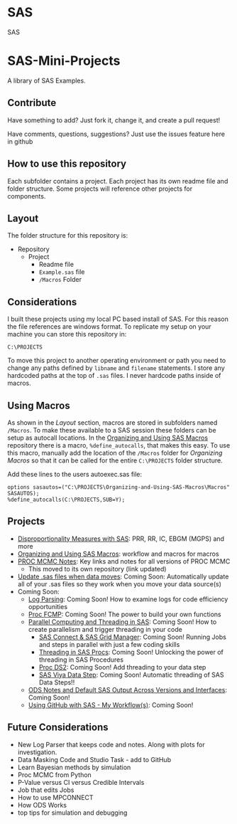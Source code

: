 # SAS
SAS 

# SAS-Mini-Projects
A library of SAS Examples.  

## Contribute
Have something to add?  Just fork it, change it, and create a pull request!

Have comments, questions, suggestions? Just use the issues feature here in github

## How to use this repository
Each subfolder contains a project.  Each project has its own readme file and folder structure.  Some projects will reference other projects for components.

## Layout
The folder structure for this repository is:
* Repository
	* Project
		* Readme file
		* `Example.sas` file
		* `/Macros` Folder

## Considerations
I built these projects using my local PC based install of SAS.  For this reason the file references are windows format.  To replicate my setup on your machine you can store this repository in:

```
C:\PROJECTS
```

To move this project to another operating environment or path you need to change any paths defined by `libname` and `filename` statements.  I store any hardcoded paths at the top of `.sas` files.  I never hardcode paths inside of macros.

## Using Macros
As shown in the *Layout* section, macros are stored in subfolders named `/Macros`. To make these available to a SAS session these folders can be setup as autocall locations.  In the [Organizing and Using SAS Macros](https://github.com/statmike/Organizing-and-Using-SAS-Macros) repository there is a macro, `%define_autocalls`, that makes this easy.  To use this macro, manually add the location of the `/Macros` folder for *Organizing Macros* so that it can be called for the entire `C:\PROJECTS` folder structure.

Add these lines to the users autoexec.sas file:
```sas
options sasautos=("C:\PROJECTS\Organizing-and-Using-SAS-Macros\Macros" SASAUTOS);
%define_autocalls(C:\PROJECTS,SUB=Y);
```

## Projects
* [Disproportionality Measures with SAS](https://github.com/statmike/Disproportionality-Measures-with-SAS): PRR, RR, IC, EBGM (MGPS) and more
* [Organizing and Using SAS Macros](https://github.com/statmike/Organizing-and-Using-SAS-Macros): workflow and macros for macros
* [PROC MCMC Notes](https://github.com/statmike/Bayesian-Analysis--Primarily-SAS-): Key links and notes for all versions of PROC MCMC
	* This moved to its own repository (link updated)
* [Update .sas files when data moves](./Move%20SAS): Coming Soon: Automatically update all of your .sas files so they work when you move your data source(s)
* Coming Soon:
	* [Log Parsing](./Log%20Parsing): Coming Soon! How to examine logs for code efficiency opportunities
	* [Proc FCMP](./Proc%20FCMP): Coming Soon! The power to build your own functions
	* [Parallel Computing and Threading in SAS](./Parallelism): Coming Soon! How to create parallelism and trigger threading in your code
		* [SAS Connect & SAS Grid Manager](./Connect): Coming Soon! Running Jobs and steps in parallel with just a few coding skills
		* [Threading in SAS Procs](./Threading): Coming Soon! Unlocking the power of threading in SAS Procedures
		* [Proc DS2](./Proc%20DS2): Coming Soon! Add threading to your data step
		* [SAS Viya Data Step](./Viya%20Data%20Step): Coming Soon! Automatic threading of SAS Data Steps!!
	* [ODS Notes and Default SAS Output Across Versions and Interfaces](./ODS%20notes): Coming Soon!
	* [Using GitHub with SAS - My Workflow(s)](./GitHub%20and%20SAS): Coming Soon!

## Future Considerations
* New Log Parser that keeps code and notes. Along with plots for investigation.
* Data Masking Code and Studio Task - add to GitHub
* Learn Bayesian methods by simulation
* Proc MCMC from Python
* P-Value versus CI versus Credible Intervals
* Job that edits Jobs
* How to use MPCONNECT
* How ODS Works
* top tips for simulation and debugging
